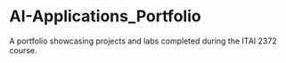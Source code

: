 # AI-Applications_Portfolio
A portfolio showcasing projects and labs completed during the ITAI 2372 course.

